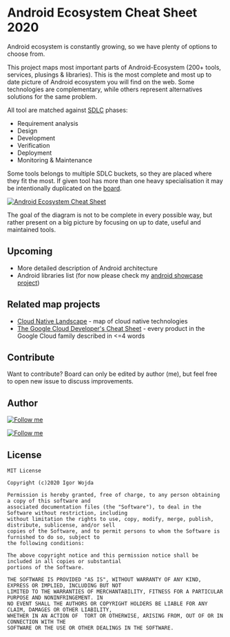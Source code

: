 # Android Ecosystem Cheat Sheet 2020

Android ecosystem is constantly growing, so we have plenty of options to choose from.

This project maps most important parts of Android-Ecosystem (200+ tools, services, plusings & libraries). This is the most complete and most up to date picture of Android ecosystem you will find on the web. Some technologies are complementary, while others represent alternatives solutions for the same problem.

All tool are matched against [SDLC](https://en.wikipedia.org/wiki/Systems_development_life_cycle) phases:
- Requirement analysis
- Design
- Development
- Verification
- Deployment
- Monitoring & Maintenance

Some tools belongs to multiple SDLC buckets, so they are placed where they fit the most. If given tool has more than one heavy specialisation it may be intentionally duplicated on the [board](https://whimsical.com/Ldt6gUncijq3FAmLS4TVYx#AhRp651J2qctdPDTneTRpMErA).

[![Android Ecosystem Cheat Sheet](https://github.com/igorwojda/android-ecosystem-cheat-sheet/blob/master/misc/image/board.png?raw=true)](https://whimsical.com/Ldt6gUncijq3FAmLS4TVYx#AhRp651J2qctdPDTneTRpMErA)

The goal of the diagram is not to be complete in every possible way, but rather present on a big picture by focusing on up to date, useful and maintained tools.

## Upcoming

- More detailed description of Android architecture
- Android libraries list (for now please check my [android showcase project](https://github.com/igorwojda/android-showcase))

## Related map projects

- [Cloud Native Landscape](https://github.com/cncf/landscape) - map of cloud native technologies
- [The Google Cloud Developer's Cheat Sheet](https://github.com/gregsramblings/google-cloud-4-words) - every product in the Google Cloud family described in <=4 words

## Contribute

Want to contribute? Board can only be edited by author (me), but feel free to open new issue to discuss improvements.

## Author

[![Follow me](https://github.com/igorwojda/android-showcase/raw/master/misc/image/avatar.png)](https://twitter.com/igorwojda)

[![Follow me](https://img.shields.io/twitter/follow/igorwojda?style=social)](https://twitter.com/igorwojda)

## License
```
MIT License

Copyright (c)2020 Igor Wojda

Permission is hereby granted, free of charge, to any person obtaining a copy of this software and 
associated documentation files (the "Software"), to deal in the Software without restriction, including 
without limitation the rights to use, copy, modify, merge, publish, distribute, sublicense, and/or sell 
copies of the Software, and to permit persons to whom the Software is furnished to do so, subject to 
the following conditions:

The above copyright notice and this permission notice shall be included in all copies or substantial 
portions of the Software.

THE SOFTWARE IS PROVIDED "AS IS", WITHOUT WARRANTY OF ANY KIND, EXPRESS OR IMPLIED, INCLUDING BUT NOT 
LIMITED TO THE WARRANTIES OF MERCHANTABILITY, FITNESS FOR A PARTICULAR PURPOSE AND NONINFRINGEMENT. IN 
NO EVENT SHALL THE AUTHORS OR COPYRIGHT HOLDERS BE LIABLE FOR ANY CLAIM, DAMAGES OR OTHER LIABILITY, 
WHETHER IN AN ACTION OF  TORT OR OTHERWISE, ARISING FROM, OUT OF OR IN CONNECTION WITH THE 
SOFTWARE OR THE USE OR OTHER DEALINGS IN THE SOFTWARE.
```
